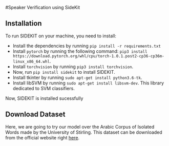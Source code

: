 #Speaker Verification using SideKit

## Installation
To run SIDEKIT on your machine, you need to install:

- Install the dependencies by running `pip install -r requirements.txt`
- Install `pytorch` by running the following command: `pip3 install https://download.pytorch.org/whl/cpu/torch-1.0.1.post2-cp36-cp36m-linux_x86_64.whl`.
- Install `torchvision` by running `pip3 install torchvision`.
- Now, run `pip install sidekit` to install SIDEKIT.
- Install tkinter by running `sudo apt-get install python3.6-tk`.
- Install libSVM by running `sudo apt-get install libsvm-dev`. This library dedicated to SVM classifiers.

Now, SIDEKIT is installed sucessfully

## Download Dataset
Here, we are going to try our model over the Arabic Corpus of Isolated Words made by the University of Stirling. This dataset can be downloaded from the official website right [here](http://www.cs.stir.ac.uk/~lss/arabic/).
